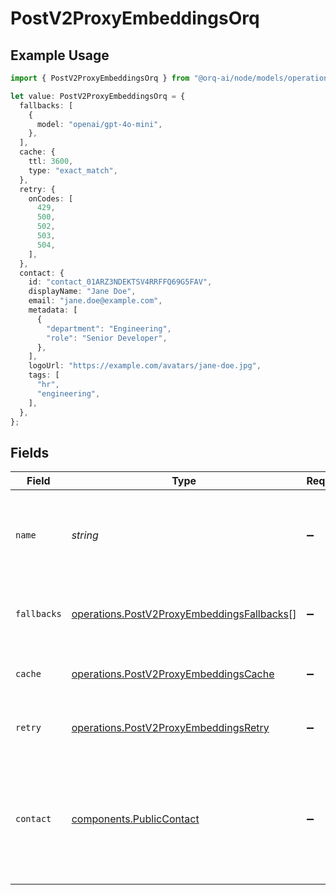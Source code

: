 # PostV2ProxyEmbeddingsOrq

## Example Usage

```typescript
import { PostV2ProxyEmbeddingsOrq } from "@orq-ai/node/models/operations";

let value: PostV2ProxyEmbeddingsOrq = {
  fallbacks: [
    {
      model: "openai/gpt-4o-mini",
    },
  ],
  cache: {
    ttl: 3600,
    type: "exact_match",
  },
  retry: {
    onCodes: [
      429,
      500,
      502,
      503,
      504,
    ],
  },
  contact: {
    id: "contact_01ARZ3NDEKTSV4RRFFQ69G5FAV",
    displayName: "Jane Doe",
    email: "jane.doe@example.com",
    metadata: [
      {
        "department": "Engineering",
        "role": "Senior Developer",
      },
    ],
    logoUrl: "https://example.com/avatars/jane-doe.jpg",
    tags: [
      "hr",
      "engineering",
    ],
  },
};
```

## Fields

| Field                                                                                                              | Type                                                                                                               | Required                                                                                                           | Description                                                                                                        |
| ------------------------------------------------------------------------------------------------------------------ | ------------------------------------------------------------------------------------------------------------------ | ------------------------------------------------------------------------------------------------------------------ | ------------------------------------------------------------------------------------------------------------------ |
| `name`                                                                                                             | *string*                                                                                                           | :heavy_minus_sign:                                                                                                 | The name to display on the trace. If not specified, the default system name will be used.                          |
| `fallbacks`                                                                                                        | [operations.PostV2ProxyEmbeddingsFallbacks](../../models/operations/postv2proxyembeddingsfallbacks.md)[]           | :heavy_minus_sign:                                                                                                 | Array of fallback models to use if primary model fails                                                             |
| `cache`                                                                                                            | [operations.PostV2ProxyEmbeddingsCache](../../models/operations/postv2proxyembeddingscache.md)                     | :heavy_minus_sign:                                                                                                 | Cache configuration for the request.                                                                               |
| `retry`                                                                                                            | [operations.PostV2ProxyEmbeddingsRetry](../../models/operations/postv2proxyembeddingsretry.md)                     | :heavy_minus_sign:                                                                                                 | Retry configuration for the request                                                                                |
| `contact`                                                                                                          | [components.PublicContact](../../models/components/publiccontact.md)                                               | :heavy_minus_sign:                                                                                                 | Information about the contact making the request. If the contact does not exist, it will be created automatically. |